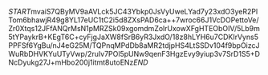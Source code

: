 $START$mvaiS7QByMV9aAVLck5JC43Ybkp0JsVyUweLYad7y23xdO3yeR2PlTom6bhawjR49g8YL17eUC1tC2i5d8ZXsPAD6ca++7wroc66J1VcDOPettoVe/Zr0Xtqs12JFfANQrMsN1pMRZSk09xgomdmZolrUxowXFgHTEObOIV/5Lb9m5tYPaykrB+KEgT6C+cyFjgJaXW8fSrB6yR3JxdO/18z8hLYH6u7CDKIrVyns5PPFSf6YgBu/nJ4eG25M/TQPnqMPdDb8aMR2tdjpHS4LtSSDv104f9bpOizcJWuRbDHVKYuUTyVwp/2ruIv7POl5pUNw9qenF3HgzEvy9yiup3v7SrD1S5+DNcDyukg27J+mHbo200j1itmt8utoENz$END$